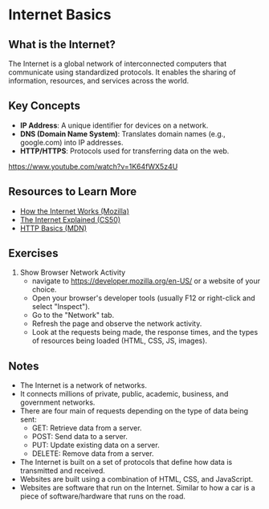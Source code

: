# Internet Basics

## What is the Internet?
The Internet is a global network of interconnected computers that communicate using standardized protocols. It enables the sharing of information, resources, and services across the world.


## Key Concepts
- **IP Address**: A unique identifier for devices on a network.
- **DNS (Domain Name System)**: Translates domain names (e.g., google.com) into IP addresses.
- **HTTP/HTTPS**: Protocols used for transferring data on the web.

https://www.youtube.com/watch?v=1K64fWX5z4U 


## Resources to Learn More
- [How the Internet Works (Mozilla)](https://developer.mozilla.org/en-US/docs/Learn/Common_questions/How_does_the_Internet_work)
- [The Internet Explained (CS50)](https://cs50.harvard.edu/x/2023/notes/0/#the-internet)
- [HTTP Basics (MDN)](https://developer.mozilla.org/en-US/docs/Web/HTTP/Overview)
 
## Exercises
1. Show Browser Network Activity
   - navigate to https://developer.mozilla.org/en-US/ or a website of your choice.
   - Open your browser's developer tools (usually F12 or right-click and select "Inspect").
   - Go to the "Network" tab.
   - Refresh the page and observe the network activity.
   - Look at the requests being made, the response times, and the types of resources being loaded (HTML, CSS, JS, images).

## Notes 
- The Internet is a network of networks.
- It connects millions of private, public, academic, business, and government networks.
- There are four main of requests depending on the type of data being sent:
  - GET: Retrieve data from a server.
  - POST: Send data to a server.
  - PUT: Update existing data on a server.
  - DELETE: Remove data from a server.
- The Internet is built on a set of protocols that define how data is transmitted and received.
- Websites are built using a combination of HTML, CSS, and JavaScript.
- Websites are software that run on the Internet. Similar to how a car is a piece of software/hardware that runs on the road.

